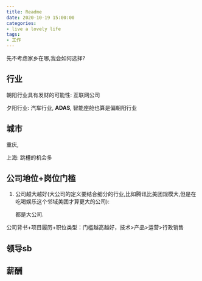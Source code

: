 ```yaml
---
title: Readme
date: 2020-10-19 15:00:00
categories:
- live a lovely life
tags:
- 工作
---
```






先不考虑家乡在哪,我会如何选择?

## 行业

朝阳行业具有发财的可能性: 互联网公司

夕阳行业: 汽车行业, **ADAS**, 智能座舱也算是偏朝阳行业

## 城市

重庆,

上海: 跳槽的机会多

## 公司地位+岗位门槛

1. 公司越大越好(大公司的定义要结合细分的行业,比如腾讯比美团规模大,但是在吃喝娱乐这个邻域美团才算更大的公司): 

   都是大公司.

公司背书+项目履历+职位类型：门槛越高越好，技术>产品>运营>行政销售

## 领导sb



## 薪酬

